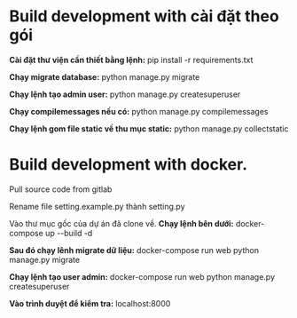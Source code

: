 # Build development with cài đặt theo gói

**Cài đặt thư viện cần thiết bằng lệnh:**
pip install -r requirements.txt

**Chạy migrate database:**
python manage.py migrate

**Chạy lệnh tạo admin user:**
python manage.py createsuperuser

**Chạy compilemessages nếu có:**
python manage.py compilemessages

**Chạy lệnh gom file static về thu mục static:**
python manage.py collectstatic


# Build development with docker.

Pull source code from gitlab

Rename file setting.example.py thành setting.py

Vào thư mục gốc của dự án đã clone về.
**Chạy lệnh bên dưới:**
docker-compose up --build -d 

**Sau đó chạy lênh migrate dữ liệu:**
docker-compose run web python manage.py migrate

**Chạy lệnh tạo user admin:**
docker-compose run web python manage.py createsuperuser

**Vào trình duyệt để kiểm tra:**
localhost:8000


